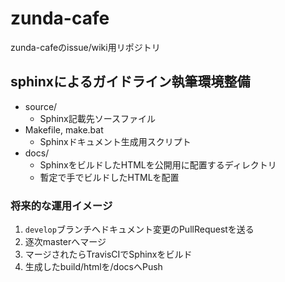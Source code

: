 # zunda-cafe
zunda-cafeのissue/wiki用リポジトリ

## sphinxによるガイドライン執筆環境整備

* source/
  * Sphinx記載先ソースファイル
* Makefile, make.bat
  * Sphinxドキュメント生成用スクリプト
* docs/
  * SphinxをビルドしたHTMLを公開用に配置するディレクトリ
  * 暫定で手でビルドしたHTMLを配置

### 将来的な運用イメージ
1. `develop`ブランチへドキュメント変更のPullRequestを送る
2. 逐次masterへマージ
3. マージされたらTravisCIでSphinxをビルド
4. 生成したbuild/htmlを/docsへPush